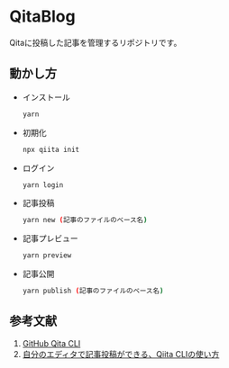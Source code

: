 # QitaBlog
Qitaに投稿した記事を管理するリポジトリです。

## 動かし方

- インストール

  ```bash
  yarn 
  ```

- 初期化

  ```bash
  npx qiita init
  ```

- ログイン

  ```bash
  yarn login
  ```

- 記事投稿

  ```bash
  yarn new (記事のファイルのベース名)
  ```

- 記事プレビュー

  ```bash
  yarn preview
  ```

- 記事公開

  ```bash
  yarn publish (記事のファイルのベース名)
  ```

## 参考文献
1. [GitHub Qita CLI](https://github.com/increments/qiita-cli)
2. [自分のエディタで記事投稿ができる、Qiita CLIの使い方](https://qiita.com/Qiita/items/666e190490d0af90a92b)